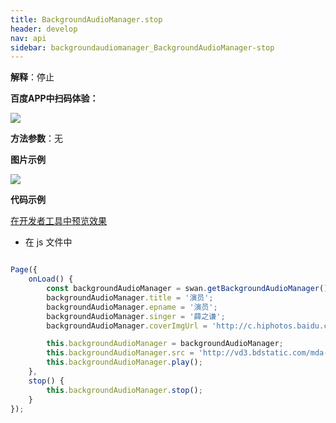 ```yaml
---
title: BackgroundAudioManager.stop
header: develop
nav: api
sidebar: backgroundaudiomanager_BackgroundAudioManager-stop
---
```



**解释**：停止 

**百度APP中扫码体验：**

<img src="https://b.bdstatic.com/miniapp/assets/images/doc_demo/fragment_BackgroundAudioManagerStop.png"  class="demo-qrcode-image" />

**方法参数**：无
 
**图片示例**

<div class="m-doc-custom-examples">
    <div class="m-doc-custom-examples-correct">
        <img src="https://b.bdstatic.com/miniapp/images/stop2.gif">
    </div>
    <div class="m-doc-custom-examples-correct">
        <img src=" ">
    </div>
    <div class="m-doc-custom-examples-correct">
        <img src=" ">
    </div>     
</div>

**代码示例**


<a href="swanide://fragment/51d2a4bd3628218bce68269d83c9395b1573699645585" title="在开发者工具中预览效果" target="_self">在开发者工具中预览效果</a>

* 在 js 文件中

```javascript

Page({
    onLoad() {
        const backgroundAudioManager = swan.getBackgroundAudioManager();
        backgroundAudioManager.title = '演员';
        backgroundAudioManager.epname = '演员';
        backgroundAudioManager.singer = '薛之谦';
        backgroundAudioManager.coverImgUrl = 'http://c.hiphotos.baidu.com/super/pic/item/8b13632762d0f703e34c0f6304fa513d2797c597.jpg';

        this.backgroundAudioManager = backgroundAudioManager;
        this.backgroundAudioManager.src = 'http://vd3.bdstatic.com/mda-ic7mxzt5cvz6f4y5/mda-ic7mxzt5cvz6f4y5.mp3';
        this.backgroundAudioManager.play();
    },
    stop() {
        this.backgroundAudioManager.stop();
    }
});

```

